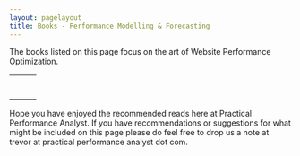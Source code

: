 ```yaml
---
layout: pagelayout
title: Books - Performance Modelling & Forecasting
---
```


The books listed on this page focus on the art of Website Performance Optimization. 

<table>
<tr>
<td>

</td>
<td>

</td>
<td>

</td>
</tr>

<tr>
<td>

</td>
<td>

</td>
<td>

</td>
</tr>

<tr>
<td>

</td>
<td>

</td>
<td>

</td>
</tr>

<tr>
<td

></td>
<td>

</td>
<td

></td>
</tr>


<tr>
<td>

</td>
<td>

</td>
<td>

</td>
</tr>

<tr>
<td>

</td>
<td>

</td>
<td>

</td>
</tr>

<tr>
<td>

</td>
<td>

</td>
<td>

</td>
</tr>


</table>


Hope you have enjoyed the recommended reads here at Practical Performance Analyst. If you have recommendations or suggestions for what might be included on this page please do feel free to drop us a note at trevor at practical performance analyst dot com.
